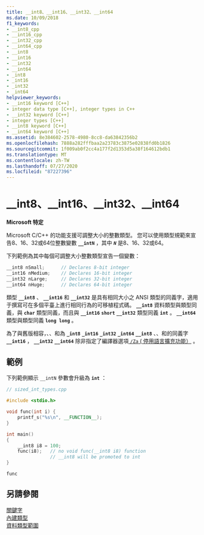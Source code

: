 ```yaml
---
title: __int8、__int16、__int32、__int64
ms.date: 10/09/2018
f1_keywords:
- __int8_cpp
- __int16_cpp
- __int32_cpp
- __int64_cpp
- __int8
- __int16
- __int32
- __int64
- _int8
- _int16
- _int32
- _int64
helpviewer_keywords:
- __int16 keyword [C++]
- integer data type [C++], integer types in C++
- __int32 keyword [C++]
- integer types [C++]
- __int8 keyword [C++]
- __int64 keyword [C++]
ms.assetid: 8e384602-2578-4980-8cc8-da63842356b2
ms.openlocfilehash: 7888a282fffbaa2a23783c3875e02838fd0b1826
ms.sourcegitcommit: 1f009ab0f2cc4a177f2d1353d5a38f164612bdb1
ms.translationtype: MT
ms.contentlocale: zh-TW
ms.lasthandoff: 07/27/2020
ms.locfileid: "87227396"
---
```

# <a name="__int8-__int16-__int32-__int64"></a>__int8、__int16、__int32、__int64

**Microsoft 特定**

Microsoft C/C++ 的功能支援可調整大小的整數類型。 您可以使用類型規範來宣告8、16、32或64位整數變數 **`__intN`** ，其中 ***`N`*** 是8、16、32或64。

下列範例為其中每個可調整大小整數類型宣告一個變數：

```cpp
__int8 nSmall;      // Declares 8-bit integer
__int16 nMedium;    // Declares 16-bit integer
__int32 nLarge;     // Declares 32-bit integer
__int64 nHuge;      // Declares 64-bit integer
```

類型 **`__int8`** 、 **`__int16`** 和 **`__int32`** 是具有相同大小之 ANSI 類型的同義字，適用于撰寫可在多個平臺上進行相同行為的可移植程式碼。 **`__int8`** 資料類型與類型同義，與 **`char`** 類型同義，而且與 **`__int16`** **`short`** **`__int32`** 類型同義 **`int`** 。 **`__int64`** 類型與類型同義 **`long long`** 。

為了與舊版相容，、、和為 **`_int8`** **`_int16`** **`_int32`** **`_int64`** **`__int8`** 、、和的同義字 **`__int16`** ， **`__int32`** **`__int64`** 除非指定了編譯器選項[ `/Za` \( 停用語言擴充功能）](../build/reference/za-ze-disable-language-extensions.md) 。

## <a name="example"></a>範例

下列範例顯示 `__intN` 參數會升級為 **`int`** ：

```cpp
// sized_int_types.cpp

#include <stdio.h>

void func(int i) {
    printf_s("%s\n", __FUNCTION__);
}

int main()
{
    __int8 i8 = 100;
    func(i8);   // no void func(__int8 i8) function
                // __int8 will be promoted to int
}
```

```Output
func
```

## <a name="see-also"></a>另請參閱

[關鍵字](../cpp/keywords-cpp.md)<br/>
[內建類型](../cpp/fundamental-types-cpp.md)<br/>
[資料類型範圍](../cpp/data-type-ranges.md)<br/>
